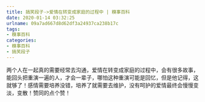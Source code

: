 ```yaml
---
title: 搞笑段子->爱情在转变成家庭的过程中 | 糗事百科
date: 2020-01-14 03:32:25
urlname: 09a7ad667d8d62df3a24937ca238b17c
tags: 
- 糗事百科
categories:
- 糗事百科
- 搞笑段子
---
```

两个人在一起真的需要经常去沟通，爱情在转变成家庭的过程中，会有很多故事，能回头把重演一遍的人，才会一辈子，哪怕这种重演可能是回忆，但是他记得，这就够了！感情需要培养没错，培养了就需要去维护，没有呵护的爱情最终会慢慢变淡，变散！赞同的点个赞！


